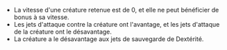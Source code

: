  + La vitesse d'une créature retenue est de 0, et elle ne peut bénéficier de bonus à sa vitesse.
 + Les jets d'attaque contre la créature ont l'avantage, et les jets d'attaque de la créature ont le désavantage.
 + La créature a le désavantage aux jets de sauvegarde de Dextérité.